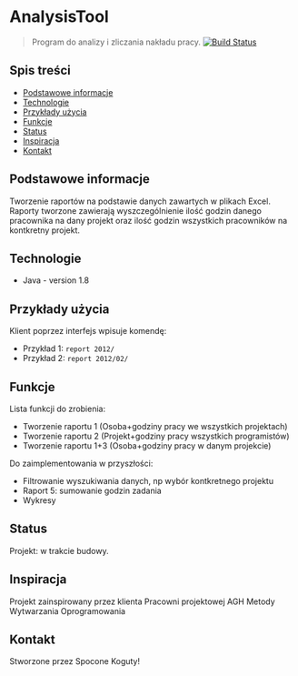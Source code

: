 # AnalysisTool
> Program do analizy i zliczania nakładu pracy.
[![Build Status](https://travis-ci.org/kamroj/AnalysisTool.svg?branch=develop)](https://travis-ci.org/kamroj/AnalysisTool)

## Spis treści
* [Podstawowe informacje](#podstawowe-informacje)
* [Technologie](#technologie)
* [Przykłady użycia](#przykłady-użycia)
* [Funkcje](#funkcje)
* [Status](#status)
* [Inspiracja](#inspiracja)
* [Kontakt](#kontakt)

## Podstawowe informacje
Tworzenie raportów na podstawie danych zawartych w plikach Excel. 
Raporty tworzone zawierają wyszczególnienie ilość godzin danego pracownika na dany projekt oraz ilość godzin wszystkich pracowników na kontkretny projekt.

## Technologie
* Java - version 1.8

## Przykłady użycia
Klient poprzez interfejs wpisuje komendę:
* Przykład 1: `report 2012/`
* Przykład 2: `report 2012/02/`

## Funkcje
Lista funkcji do zrobienia:
* Tworzenie raportu 1 (Osoba+godziny pracy we wszystkich projektach)
* Tworzenie raportu 2 (Projekt+godziny pracy wszystkich programistów)
* Tworzenie raportu 1+3 (Osoba+godziny pracy w danym projekcie)

Do zaimplementowania w przyszłości:
* Filtrowanie wyszukiwania danych, np wybór kontkretnego projektu
* Raport 5: sumowanie godzin zadania
* Wykresy

## Status
Projekt: w trakcie budowy.

## Inspiracja
Projekt zainspirowany przez klienta Pracowni projektowej AGH Metody Wytwarzania Oprogramowania

## Kontakt
Stworzone przez Spocone Koguty!